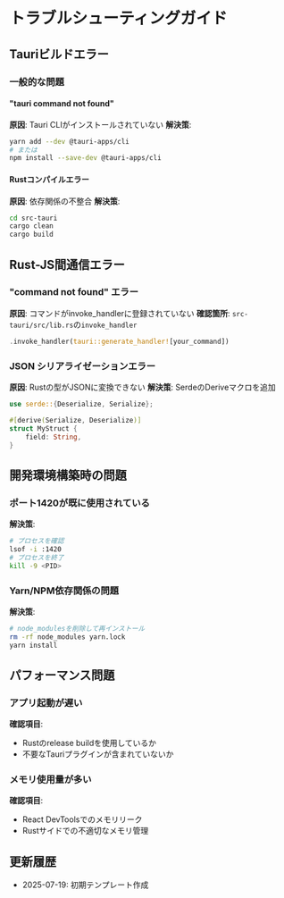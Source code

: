 # トラブルシューティングガイド

## Tauriビルドエラー

### 一般的な問題

#### "tauri command not found"
**原因**: Tauri CLIがインストールされていない
**解決策**:
```bash
yarn add --dev @tauri-apps/cli
# または
npm install --save-dev @tauri-apps/cli
```

#### Rustコンパイルエラー
**原因**: 依存関係の不整合
**解決策**:
```bash
cd src-tauri
cargo clean
cargo build
```

## Rust-JS間通信エラー

### "command not found" エラー
**原因**: コマンドがinvoke_handlerに登録されていない
**確認箇所**: `src-tauri/src/lib.rs`の`invoke_handler`
```rust
.invoke_handler(tauri::generate_handler![your_command])
```

### JSON シリアライゼーションエラー
**原因**: Rustの型がJSONに変換できない
**解決策**: SerdeのDeriveマクロを追加
```rust
use serde::{Deserialize, Serialize};

#[derive(Serialize, Deserialize)]
struct MyStruct {
    field: String,
}
```

## 開発環境構築時の問題

### ポート1420が既に使用されている
**解決策**:
```bash
# プロセスを確認
lsof -i :1420
# プロセスを終了
kill -9 <PID>
```

### Yarn/NPM依存関係の問題
**解決策**:
```bash
# node_modulesを削除して再インストール
rm -rf node_modules yarn.lock
yarn install
```

## パフォーマンス問題

### アプリ起動が遅い
**確認項目**:
- Rustのrelease buildを使用しているか
- 不要なTauriプラグインが含まれていないか

### メモリ使用量が多い
**確認項目**:
- React DevToolsでのメモリリーク
- Rustサイドでの不適切なメモリ管理

## 更新履歴
- 2025-07-19: 初期テンプレート作成